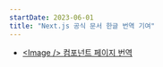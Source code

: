 ```yaml
---
startDate: 2023-06-01
title: "Next.js 공식 문서 한글 번역 기여"
---
```


- [\<Image /> 컴포넌트 페이지 번역](https://github.com/Nextjs-kr/Nextjs.kr/pulls?q=is%3Apr+is%3Aclosed+author%3Aminjongbaek)
